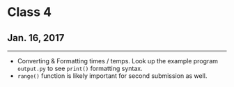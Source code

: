 # Class 4
## Jan. 16, 2017
-----------

- Converting & Formatting times / temps. Look up the example program `output.py` to see `print()` formatting syntax.
- `range()` function is likely important for second submission as well.
